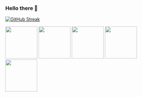 ### Hello there 👋

<!--
**Ethan9030/Ethan9030** is a ✨ _special_ ✨ repository because its `README.md` (this file) appears on your GitHub profile.

Here are some ideas to get you started:

- 🔭 I’m currently working on ...
- 🌱 I’m currently learning ...
- 👯 I’m looking to collaborate on ...
- 🤔 I’m looking for help with ...
- 💬 Ask me about ...
- 📫 How to reach me: ...
- 😄 Pronouns: ...
- ⚡ Fun fact: ...
-->

[![GitHub Streak](https://streak-stats.demolab.com?user=Ethan9030)](https://git.io/streak-stats)
<!-- My![Visitor Count](https://profile-counter.glitch.me/Ethan9030/count.svg)visitor -->

<!-- ![Top Langs](https://github-readme-stats-git-masterrstaa-rickstaa.vercel.app/api/top-langs/?username=Ethan9030) -->

<!-- [![Ashutosh's github activity graph](https://github-readme-activity-graph.cyclic.app/graph?username=Ethan9030&theme=react)](https://github.com/ashutosh00710/github-readme-activity-graph) -->
  <img src="https://github.com/Ethan9030/Ethan9030/assets/78483249/f6d58937-518a-437f-a977-abb99d6095fd" width="100" height="100">
  <img src="https://github.com/Ethan9030/Ethan9030/assets/78483249/a2ea0292-a0da-4c43-b749-c32502208fab" width="100" height="100">
  <img src="https://github.com/Ethan9030/Ethan9030/assets/78483249/ddce187c-67f3-423d-af7d-b1c7f519ec8c" width="100" height="100">
  <img src="https://github.com/Ethan9030/Ethan9030/assets/78483249/492ccad8-a963-4858-a181-eebb7eefe944" width="100" height="100">
  
  <img src="https://github.com/Ethan9030/Ethan9030/assets/78483249/fa3fa61d-c726-4e6a-a79d-55128818c47e" width="100" height="100">


